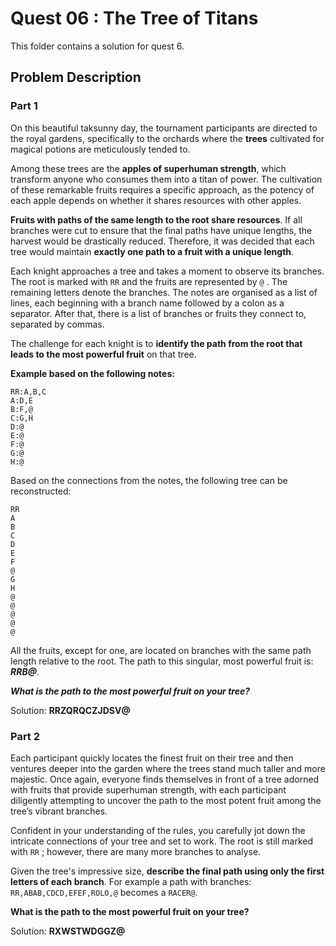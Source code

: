 # Quest 06 : The Tree of Titans

This folder contains a solution for quest 6.

## Problem Description

### Part 1

On this beautiful taksunny day, the tournament participants are directed to the royal gardens, specifically to the orchards where the **trees** cultivated for magical potions are meticulously tended to.

Among these trees are the **apples of superhuman strength**, which transform anyone who consumes them into a titan of power. The cultivation of these remarkable fruits requires a specific approach, as the potency of each apple depends on whether it shares resources with other apples.

**Fruits with paths of the same length to the root share resources**. If all branches were cut to ensure that the final paths have unique lengths, the harvest would be drastically reduced. Therefore, it was decided that each tree would maintain **exactly one path to a fruit with a unique length**.

Each knight approaches a tree and takes a moment to observe its branches. The root is marked with ```RR``` and the fruits are represented by ```@``` . The remaining letters denote the branches. The notes are organised as a list of lines, each beginning with a branch name followed by a colon as a separator. After that, there is a list of branches or fruits they connect to, separated by commas.

The challenge for each knight is to **identify the path from the root that leads to the most powerful fruit** on that tree.

**Example based on the following notes:**

```
RR:A,B,C
A:D,E
B:F,@
C:G,H
D:@
E:@
F:@
G:@
H:@
```
Based on the connections from the notes, the following tree can be reconstructed:

```
RR
A
B
C
D
E
F
@
G
H
@
@
@
@
@
```

All the fruits, except for one, are located on branches with the same path length relative to the root. The path to this singular, most powerful fruit is: ***RRB@***.

***What is the path to the most powerful fruit on your tree?***

Solution: **RRZQRQCZJDSV@**

### Part 2

Each participant quickly locates the finest fruit on their tree and then ventures deeper into the garden where the trees stand much taller and more majestic. Once again, everyone finds themselves in front of a tree adorned with fruits that provide superhuman strength, with each participant diligently attempting to uncover the path to the most potent fruit among the tree’s vibrant branches.

Confident in your understanding of the rules, you carefully jot down the intricate connections of your tree and set to work. The root is still marked with `RR` ; however, there are many more branches to analyse.

Given the tree's impressive size, **describe the final path using only the first letters of each branch**. For example a path with branches: `RR,ABAB,CDCD,EFEF,ROLO,@` becomes a `RACER@`.

**What is the path to the most powerful fruit on your tree?**

Solution: **RXWSTWDGGZ@**